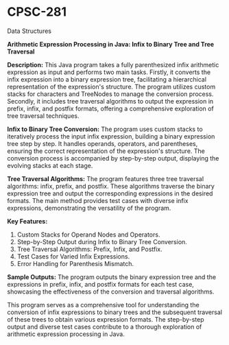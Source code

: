 # CPSC-281
Data Structures

**Arithmetic Expression Processing in Java: Infix to Binary Tree and Tree Traversal**

**Description:**
This Java program takes a fully parenthesized infix arithmetic expression as input and performs two main tasks. Firstly, it converts the infix expression into a binary expression tree, facilitating a hierarchical representation of the expression's structure. The program utilizes custom stacks for characters and TreeNodes to manage the conversion process. Secondly, it includes tree traversal algorithms to output the expression in prefix, infix, and postfix formats, offering a comprehensive exploration of tree traversal techniques.

**Infix to Binary Tree Conversion:**
The program uses custom stacks to iteratively process the input infix expression, building a binary expression tree step by step. It handles operands, operators, and parentheses, ensuring the correct representation of the expression's structure. The conversion process is accompanied by step-by-step output, displaying the evolving stacks at each stage.

**Tree Traversal Algorithms:**
The program features three tree traversal algorithms: infix, prefix, and postfix. These algorithms traverse the binary expression tree and output the corresponding expressions in the desired formats. The main method provides test cases with diverse infix expressions, demonstrating the versatility of the program.

**Key Features:**

1) Custom Stacks for Operand Nodes and Operators.
2) Step-by-Step Output during Infix to Binary Tree Conversion.
3) Tree Traversal Algorithms: Prefix, Infix, and Postfix.
4) Test Cases for Varied Infix Expressions.
5) Error Handling for Parenthesis Mismatch.

**Sample Outputs:**
The program outputs the binary expression tree and the expressions in prefix, infix, and postfix formats for each test case, showcasing the effectiveness of the conversion and traversal algorithms.

This program serves as a comprehensive tool for understanding the conversion of infix expressions to binary trees and the subsequent traversal of these trees to obtain various expression formats. The step-by-step output and diverse test cases contribute to a thorough exploration of arithmetic expression processing in Java.
